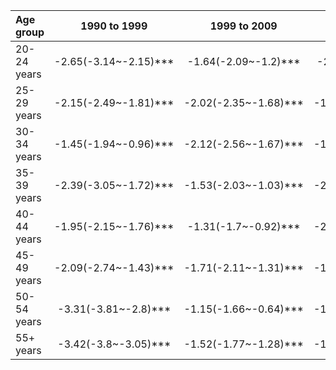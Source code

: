 |Age group   |     1990 to 1999      |     1999 to 2009      |     2009 to 2019      |       2019 to 2021       |
|:-----------|:---------------------:|:---------------------:|:---------------------:|:------------------------:|
|20-24 years | -2.65(-3.14~-2.15)*** | -1.64(-2.09~-1.2)***  | -2.03(-2.2~-1.86)***  | -36.63(-44.19~-28.05)*** |
|25-29 years | -2.15(-2.49~-1.81)*** | -2.02(-2.35~-1.68)*** | -1.93(-2.12~-1.75)*** | -35.24(-42.77~-26.73)*** |
|30-34 years | -1.45(-1.94~-0.96)*** | -2.12(-2.56~-1.67)*** | -1.96(-2.16~-1.76)*** |  -34(-40.83~-26.37)***   |
|35-39 years | -2.39(-3.05~-1.72)*** | -1.53(-2.03~-1.03)*** | -2.31(-2.48~-2.14)*** | -34.35(-41.01~-26.93)*** |
|40-44 years | -1.95(-2.15~-1.76)*** | -1.31(-1.7~-0.92)***  | -2.35(-2.54~-2.16)*** | -34.36(-41.25~-26.66)*** |
|45-49 years | -2.09(-2.74~-1.43)*** | -1.71(-2.11~-1.31)*** | -1.75(-1.94~-1.55)*** | -34.71(-41.74~-26.82)*** |
|50-54 years | -3.31(-3.81~-2.8)***  | -1.15(-1.66~-0.64)*** | -1.33(-1.54~-1.13)*** | -33.97(-40.31~-26.96)*** |
|55+ years   | -3.42(-3.8~-3.05)***  | -1.52(-1.77~-1.28)*** | -1.59(-1.76~-1.42)*** | -34.54(-42.3~-25.73)***  |
